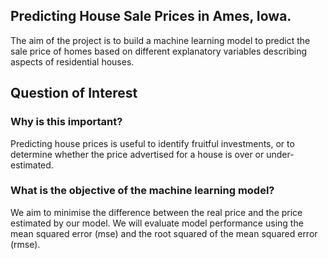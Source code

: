 ## Predicting House Sale Prices in Ames, Iowa.
The aim of the project is to build a machine learning model to predict the sale price of homes based on different explanatory variables describing aspects of residential houses.

## Question of Interest
### Why is this important?
Predicting house prices is useful to identify fruitful investments, or to determine whether the price advertised for a house is over or under-estimated.
### What is the objective of the machine learning model?
We aim to minimise the difference between the real price and the price estimated by our model. We will evaluate model performance using the mean squared error (mse) and the root squared of the mean squared error (rmse).
